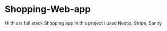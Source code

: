 # Shopping-Web-app
Hi this is full stack Shopping app in this project i used Nextjs, Stripe, Sanity

